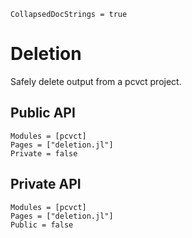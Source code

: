 ```@meta
CollapsedDocStrings = true
```

# Deletion

Safely delete output from a pcvct project.

## Public API

```@autodocs
Modules = [pcvct]
Pages = ["deletion.jl"]
Private = false
```

## Private API

```@autodocs
Modules = [pcvct]
Pages = ["deletion.jl"]
Public = false
```